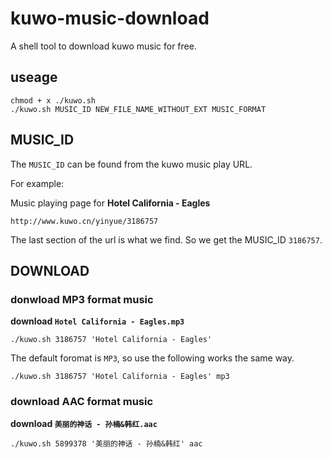 # kuwo-music-download
A shell tool to download kuwo music for free.


## useage

```
chmod + x ./kuwo.sh
./kuwo.sh MUSIC_ID NEW_FILE_NAME_WITHOUT_EXT MUSIC_FORMAT
```



## MUSIC_ID

The `MUSIC_ID` can be found from the kuwo music play URL.

For example:

Music playing page for **Hotel California - Eagles**

```
http://www.kuwo.cn/yinyue/3186757
```

The last section of the url is what we find.
So we get the MUSIC_ID `3186757`.



## DOWNLOAD


### donwload MP3 format music

**download `Hotel California - Eagles.mp3`**

```
./kuwo.sh 3186757 'Hotel California - Eagles'
```


The default foromat is `MP3`, so use the following works the same way.

```
./kuwo.sh 3186757 'Hotel California - Eagles' mp3
```



### download AAC format music

**download `美丽的神话 - 孙楠&韩红.aac`**

```
./kuwo.sh 5899378 '美丽的神话 - 孙楠&韩红' aac
```



